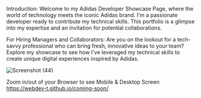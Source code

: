 Introduction:
Welcome to my Adidas Developer Showcase Page, where the world of technology meets the iconic Adidas brand. 
I'm a passionate developer ready to contribute my technical skills. 
This portfolio is a glimpse into my expertise and an invitation for potential collaborations.

For Hiring Managers and Collaborators:
Are you on the lookout for a tech-savvy professional who can bring fresh, innovative ideas to your team? 
Explore my showcase to see how I've leveraged my technical skills to create unique digital experiences inspired by Adidas.

![Screenshot (44)](https://github.com/WebDev-T/coming-soon/assets/81463996/727e47c6-bdc6-4ffc-8a80-beae73b3cd60)

Zoom in/out of your Browser to see Mobile & Desktop Screen
https://webdev-t.github.io/coming-soon/
